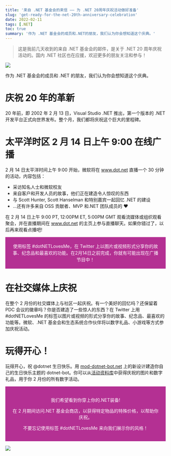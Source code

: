 ```yaml
---
title: '来自 .NET 基金会的来信 —— 为 .NET 20周年庆祝活动做好准备'
slug: 'get-ready-for-the-net-20th-anniversary-celebration'
date: 2022-02-11
tags: [.NET]
toc: true
summary: '作为 .NET 基金会的成员和.NET的朋友，我们认为你会想知道这个庆典。'
---
```


> 这是我前几天收到的来自 .NET 基金会的邮件，是关于 .NET 20 周年庆祝活动的。国内 .NET 社区也在应援，欢迎更多的朋友关注和参与！

![](/photos/dotnet20/title.png)

作为 .NET 基金会的成员和 .NET 的朋友，我们认为你会想知道这个庆典。

# 庆祝 20 年的革新

20 年前，即 2002 年 2 月 13 日，Visual Studio .NET 推出，第一个版本的 .NET 开发平台正式向世界发布。整个月，我们都将庆祝这个巨大的里程碑。

# 太平洋时区 2 月 14 日上午 9:00 在线广播

2 月 14 日太平洋时间上午 9:00 开始，微软将在 www.dot.net 直播一个 30 分钟的活动，内容包括：

- 采访知名人士和微软校友
- 来自客户和开发人员的故事，他们正在建造令人惊叹的东西
- 与 Scott Hunter, Scott Hanselman 和特别嘉宾一起回忆 .NET 的建设
- ...还有许多来自 OSS 贡献者、MVP 和.NET 团队成员的 ❤

在 2 月 14 日上午 9:00 PT, 12:00PM ET, 5:00PM GMT 观看流媒体或组织观看聚会，并在直播期间在 www.dot.net 的主页上参与直播聊天。如果你错过了，以后再来观看点播吧!

<div style="background-color: #B43093;">
    <p style="padding: 18px;color: #FFFFFF;font-size: 14px;font-weight: normal;text-align: center;word-break: break-word;line-height: 150%;">
        使用标签 #dotNETLovesMe，在 Twitter 上以图片或视频形式分享你的故事、纪念品和最喜欢的功能。在2月14日之前完成，你就有可能出现在广播节目中！
    </p>
</div>

# 在社交媒体上庆祝

在整个 2 月份的社交媒体上与社区一起庆祝。有一个美好的回忆吗？还保留着 PDC 会议的徽章吗？你是否建造了一些惊人的东西？在 Twitter 上用#dotNETLovesMe 的标签以图片或视频的形式分享你的故事、纪念品、最喜欢的功能等。微软、.NET 基金会和生态系统合作伙伴将以数字礼品、小游戏等方式参加庆祝活动。

# 玩得开心！

玩得开心，祝 @dotnet 生日快乐。用 [mod-dotnet-bot.net](https://mod-dotnet-bot.net/) 上的新设计建造你自己的生日快乐主题的 dotnet-bot。你可以从[活动资料库](https://github.com/dotnet-presentations/dotNET20th)中获得庆祝的图片和数字礼品，用于你 2 月份的所有数字活动。

<div style="background-color: #B43093;padding: 18px;text-align: center;font-size:14px;color:#fff;">
    <p>
        我们希望看到你穿上你的.NET装备!
    </p>
    <p>
        在 2 月期间访问.NET 基金会商店，以获得特定物品的特殊价格，以帮助你庆祝。
    </p>
    <p>
        不要忘记使用标签 #dotNETLovesMe 来向我们展示你的风格！
    </p>
</div>

![](/photos/dotnet20/bot.png)

